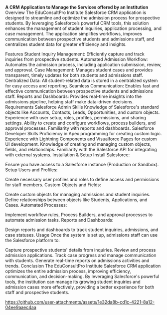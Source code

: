 **A CRM Application to Manage the Services offered by an Institution**
Overview
The EduConsultPro Institute Salesforce CRM application is designed to streamline and optimize the admission process for prospective students. By leveraging Salesforce’s powerful CRM tools, this solution enhances the management of student inquiries, application processing, and case management. The application simplifies workflows, improves communication between prospective students and admissions staff, and centralizes student data for greater efficiency and insights.

Features
Student Inquiry Management: Efficiently capture and track inquiries from prospective students.
Automated Admission Workflow: Automates the admission process, including application submission, review, and approval.
Case Management: Manages student cases and provides transparent, timely updates for both students and admissions staff.
Centralized Data: All student-related data is stored in a centralized system for easy access and reporting.
Seamless Communication: Enables fast and effective communication between prospective students and admissions staff.
Reports and Dashboards: Provides real-time insights into the admissions pipeline, helping staff make data-driven decisions.
Requirements
Salesforce Admin Skills
Knowledge of Salesforce's standard objects like Accounts, Contacts, Leads, Opportunities, and custom objects.
Experience with user setup, roles, profiles, permissions, and sharing settings.
Ability to create and configure workflows, process builders, and approval processes.
Familiarity with reports and dashboards.
Salesforce Developer Skills
Proficiency in Apex programming for creating custom logic.
Experience with Lightning Components and Visualforce Pages for custom UI development.
Knowledge of creating and managing custom objects, fields, and relationships.
Familiarity with the Salesforce API for integrating with external systems.
Installation & Setup
Install Salesforce:

Ensure you have access to a Salesforce instance (Production or Sandbox).
Setup Users and Profiles:

Create necessary user profiles and roles to define access and permissions for staff members.
Custom Objects and Fields:

Create custom objects for managing admissions and student inquiries.
Define relationships between objects like Students, Applications, and Cases.
Automated Processes:

Implement workflow rules, Process Builders, and approval processes to automate admission tasks.
Reports and Dashboards:

Design reports and dashboards to track student inquiries, admissions, and case statuses.
Usage
Once the system is set up, admissions staff can use the Salesforce platform to:

Capture prospective students' details from inquiries.
Review and process admission applications.
Track case progress and manage communication with students.
Generate real-time reports on admissions activities and trends.
Conclusion
The EduConsultPro Institute Salesforce CRM application optimizes the entire admission process, improving efficiency, communication, and decision-making. By leveraging Salesforce's powerful tools, the institution can manage its growing student inquiries and admission cases more effectively, providing a better experience for both staff and prospective students.


https://github.com/user-attachments/assets/1e32da8b-cd1c-4221-8a12-04ee9aaec4aa

